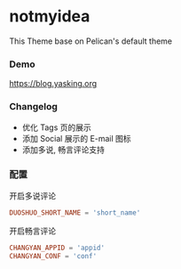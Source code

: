 # notmyidea

This Theme base on Pelican's default theme

### Demo

https://blog.yasking.org

### Changelog

- 优化 Tags 页的展示
- 添加 Social 展示的 E-mail 图标
- 添加多说, 畅言评论支持


### 配置

开启多说评论

```conf
DUOSHUO_SHORT_NAME = 'short_name'
```

开启畅言评论

```conf
CHANGYAN_APPID = 'appid'
CHANGYAN_CONF = 'conf'
```
